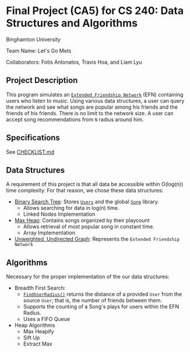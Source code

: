 # Final Project (CA5) for CS 240: Data Structures and Algorithms
Binghamton University

Team Name: Let's Go Mets

Collaborators: Fotis Antonatos, Travis Hoa, and Liam Lyu

## Project Description
This program simulates an [`Extended Friendship Network`](friendships.hpp) (EFN) containing users who listen to music. Using various data structures, a user can query the network and see what songs are popular among his friends and the friends of his friends. There is no limit to the network size. A user can accept song recommendations from `N` radius around him.
## Specifications
See [CHECKLIST.md](CHECKLIST.md)
## Data Structures
A requirement of this project is that all data be accessible within O(log(n)) time complexity. For that reason, we chose these data structures:
 - [Binary Search Tree](bstree.hpp): Stores [`Users`](user.hpp) and the global [`Song`](song.hpp) library.
    - Allows searching for data in log(n) time.
    - Linked Nodes Implementation
 - [Max Heap](maxheap.hpp): Contains songs organized by their playcount
    - Allows retrieval of most popular song in constant time.
    - Array Implementation
 - [Unweighted, Undirected Graph](friendships.hpp): Represents the `Extended Friendship Network`
 ## Algorithms
 Necessary for the proper implementation of the our data structures:
 - Breadth First Search:
    - [`FindUserRadius()`](friendships.hpp#L36) returns the distance of a provided `User` from the source `User`; that is, the number of friends between them.
    - Supports the counting of a Song's plays for users within the EFN Radius.
    - Uses a FIFO Queue
 - Heap Algorithms
    - Max Heapify
    - Sift Up
    - Extract Max
